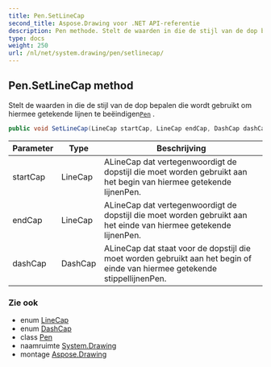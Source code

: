 ```yaml
---
title: Pen.SetLineCap
second_title: Aspose.Drawing voor .NET API-referentie
description: Pen methode. Stelt de waarden in die de stijl van de dop bepalen die wordt gebruikt om hiermee getekende lijnen te beëindigenPen .
type: docs
weight: 250
url: /nl/net/system.drawing/pen/setlinecap/
---
```

## Pen.SetLineCap method

Stelt de waarden in die de stijl van de dop bepalen die wordt gebruikt om hiermee getekende lijnen te beëindigen[`Pen`](../) .

```csharp
public void SetLineCap(LineCap startCap, LineCap endCap, DashCap dashCap)
```

| Parameter | Type | Beschrijving |
| --- | --- | --- |
| startCap | LineCap | ALineCap dat vertegenwoordigt de dopstijl die moet worden gebruikt aan het begin van hiermee getekende lijnenPen. |
| endCap | LineCap | ALineCap dat vertegenwoordigt de dopstijl die moet worden gebruikt aan het einde van hiermee getekende lijnenPen. |
| dashCap | DashCap | ALineCap dat staat voor de dopstijl die moet worden gebruikt aan het begin of einde van hiermee getekende stippellijnenPen. |

### Zie ook

* enum [LineCap](../../../system.drawing.drawing2d/linecap/)
* enum [DashCap](../../../system.drawing.drawing2d/dashcap/)
* class [Pen](../)
* naamruimte [System.Drawing](../../pen/)
* montage [Aspose.Drawing](../../../)


